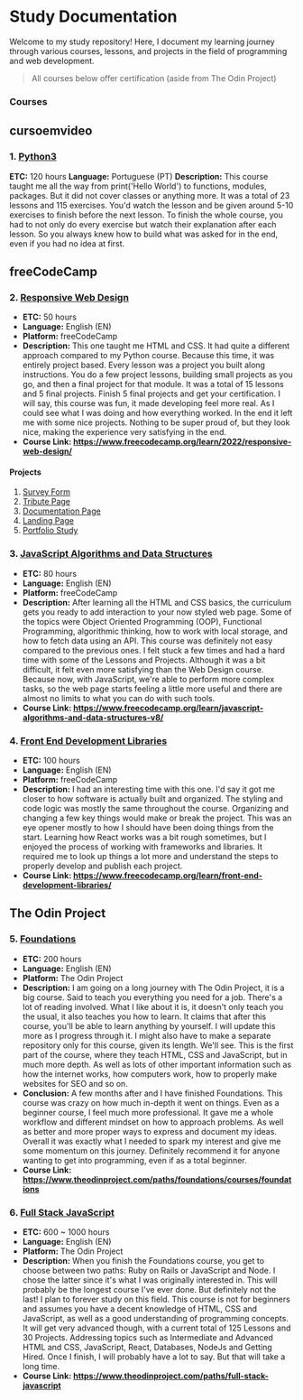 # Study Documentation

Welcome to my study repository! Here, I document my learning journey through various courses, lessons, and projects in the field of programming and web development.
>All courses below offer certification (aside from The Odin Project)

### Courses
## cursoemvideo
### 1. [Python3](https://github.com/Vittv/Study/tree/main/cursoemvideo/Python)
**ETC:** 120 hours
**Language:** Portuguese (PT)
**Description:** This course taught me all the way from print('Hello World') to functions, modules, packages. But it did not cover classes or anything more. It was a total of 23 lessons and 115 exercises. You'd watch the lesson and be given around 5-10 exercises to finish before the next lesson. To finish the whole course, you had to not only do every exercise but watch their explanation after each lesson. So you always knew how to build what was asked for in the end, even if you had no idea at first.
#### [<Course Link>](https://www.cursoemvideo.com/curso/python-3-mundo-1/)

## freeCodeCamp
### 2. [Responsive Web Design](https://github.com/Vittv/Study/tree/main/freecodecamp/01%20-%20Responsive%20Web%20Design)
- **ETC:** 50 hours
- **Language:** English (EN)
- **Platform:** freeCodeCamp
- **Description:** This one taught me HTML and CSS. It had quite a different approach compared to my Python course. Because this time, it was entirely project based. Every lesson was a project you built along instructions. You do a few project lessons, building small projects as you go, and then a final project for that module. It was a total of 15 lessons and 5 final projects. Finish 5 final projects and get your certification. I will say, this course was fun, it made developing feel more real. As I could see what I was doing and how everything worked. In the end it left me with some nice projects. Nothing to be super proud of, but they look nice, making the experience very satisfying in the end.
- **Course Link: https://www.freecodecamp.org/learn/2022/responsive-web-design/**
#### Projects
1. [Survey Form](https://github.com/Vittv/survey-form)
2. [Tribute Page](https://github.com/Vittv/ada-tribute)
3. [Documentation Page](https://github.com/Vittv/py-doc)
4. [Landing Page](https://github.com/Vittv/meinl-test)
5. [Portfolio Study](https://github.com/Vittv/portfolio-study)

### 3. [JavaScript Algorithms and Data Structures](https://github.com/Vittv/Study/tree/main/freecodecamp/02%20-%20JavaScript%20Algorithms%20and%20Data%20Structures)
- **ETC:** 80 hours
- **Language:** English (EN)
- **Platform:** freeCodeCamp
- **Description:** After learning all the HTML and CSS basics, the curriculum gets you ready to add interaction to your now styled web page. Some of the topics were Object Oriented Programming (OOP), Functional Programming, algorithmic thinking, how to work with local storage, and how to fetch data using an API. This course was definitely not easy compared to the previous ones. I felt stuck a few times and had a hard time with some of the Lessons and Projects. Although it was a bit difficult, it felt even more satisfying than the Web Design course. Because now, with JavaScript, we're able to perform more complex tasks, so the web page starts feeling a little more useful and there are almost no limits to what you can do with such tools.
- **Course Link: https://www.freecodecamp.org/learn/javascript-algorithms-and-data-structures-v8/**

### 4. [Front End Development Libraries](https://github.com/Vittv/Study/tree/main/freecodecamp/03%20-%20Front%20End%20Development%20Libraries)
- **ETC:** 100 hours
- **Language:** English (EN)
- **Platform:** freeCodeCamp
- **Description:** I had an interesting time with this one. I'd say it got me closer to how software is actually built and organized. The styling and code logic was mostly the same throughout the course. Organizing and changing a few key things would make or break the project. This was an eye opener mostly to how I should have been doing things from the start. Learning how React works was a bit rough sometimes, but I enjoyed the process of working with frameworks and libraries. It required me to look up things a lot more and understand the steps to properly develop and publish each project. 
- **Course Link: https://www.freecodecamp.org/learn/front-end-development-libraries/**

## The Odin Project
### 5. [Foundations](https://github.com/Vittv/Study/tree/main/theodinproject/01-foundations)
- **ETC:** 200 hours
- **Language:** English (EN)
- **Platform:** The Odin Project
- **Description:** I am going on a long journey with The Odin Project, it is a big course. Said to teach you everything you need for a job. There's a lot of reading involved. What I like about it is, it doesn't only teach you the usual, it also teaches you how to learn. It claims that after this course, you'll be able to learn anything by yourself. I will update this more as I progress through it. I might also have to make a separate repository only for this course, given its length. We'll see. This is the first part of the course, where they teach HTML, CSS and JavaScript, but in much more depth. As well as lots of other important information such as how the internet works, how computers work, how to properly make websites for SEO and so on.
- **Conclusion:** A few months after and I have finished Foundations. This course was crazy on how much in-depth it went on things. Even as a beginner course, I feel much more professional. It gave me a whole workflow and different mindset on how to approach problems. As well as better and more proper ways to express and document my ideas. Overall it was exactly what I needed to spark my interest and give me some momentum on this journey. Definitely recommend it for anyone wanting to get into programming, even if as a total beginner.
- **Course Link: https://www.theodinproject.com/paths/foundations/courses/foundations**

### 6. [Full Stack JavaScript](https://github.com/Vittv/Study/tree/main/theodinproject/02-fullstackjavascript)
- **ETC:** 600 ~ 1000 hours
- **Language:** English (EN)
- **Platform:** The Odin Project
- **Description:** When you finish the Foundations course, you get to choose between two paths: Ruby on Rails or JavaScript and Node. I chose the latter since it's what I was originally interested in. This will probably be the longest course I've ever done. But definitely not the last! I plan to forever study on this field. This course is not for beginners and assumes you have a decent knowledge of HTML, CSS and JavaScript, as well as a good understanding of programming concepts. It will get very advanced though, with a current total of 125 Lessons and 30 Projects. Addressing topics such as Intermediate and Advanced HTML and CSS, JavaScript, React, Databases, NodeJs and Getting Hired. Once I finish, I will probably have a lot to say. But that will take a long time.
- **Course Link: https://www.theodinproject.com/paths/full-stack-javascript**